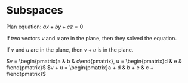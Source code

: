 # Subspaces

Plan equation: $ax + by + cz = 0$

If two vectors $v$ and $u$ are in the plane, then they solved the equation.

If $v$ and $u$ are in the plane, then $v + u$ is in the plane.

$v = \begin{pmatrix}a & b & c\end{pmatrix}, u = \begin{pmatrix}d & e & f\end{pmatrix}$
$v + u = \begin{pmatrix}a + d & b + e & c + f\end{pmatrix}$

